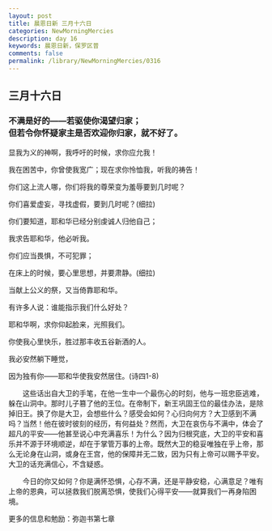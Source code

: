 ```yaml
---
layout: post
title: 晨恩日新 三月十六日
categories: NewMorningMercies
description: day 16
keywords: 晨恩日新，保罗区普
comments: false
permalink: /library/NewMorningMercies/0316
---
```


## 三月十六日

### 不满是好的——若驱使你渴望归家；<br> 但若令你怀疑家主是否欢迎你归家，就不好了。


显我为义的神啊，我呼吁的时候，求你应允我！

我在困苦中，你曾使我宽广；现在求你怜恤我，听我的祷告！

你们这上流人哪，你们将我的尊荣变为羞辱要到几时呢？

你们喜爱虚妄，寻找虚假，要到几时呢？(细拉)

你们要知道，耶和华已经分别虔诚人归他自己；

我求告耶和华，他必听我。

你们应当畏惧，不可犯罪；

在床上的时候，要心里思想，并要肃静。(细拉)

当献上公义的祭，又当倚靠耶和华。

有许多人说：谁能指示我们什么好处？

耶和华啊，求你仰起脸来，光照我们。

你使我心里快乐，胜过那丰收五谷新酒的人。

我必安然躺下睡觉，

因为独有你——耶和华使我安然居住。(诗四1-8)

&emsp;&emsp;这些话出自大卫的手笔，在他一生中一个最伤心的时刻，他与一班忠臣逃难，躲在山洞中。那时儿子篡了他的王位。在帝制下，新王巩固王位的最佳办法，是除掉旧王。换了你是大卫，会想些什么？感受会如何？心归向何方？大卫感到不满吗？当然！他在彼时彼刻的经历，有何益处？然而，大卫在哀伤与不满中，体会了超凡的平安——他甚至说心中充满喜乐！为什么？因为归根究底，大卫的平安和喜乐并不源于环境顺逆，却在于掌管万事的上帝。既然大卫的稳妥唯独在乎上帝，那么无论身在山洞，或身在王宫，他的保障并无二致，因为只有上帝可以赐予平安。大卫的话充满信心，不含疑惑。

&emsp;&emsp;今日的你又如何？你是满怀恐惧，心存不满，还是平静安稳，心满意足？唯有上帝的恩典，可以拯救我们脱离恐惧，使我们心得平安——就算我们一再身陷困境。

更多的信息和勉励：弥迦书第七章